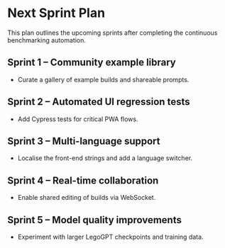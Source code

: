 # Next Sprint Plan

This plan outlines the upcoming sprints after completing the continuous benchmarking automation.

## Sprint 1 – Community example library
* Curate a gallery of example builds and shareable prompts.

## Sprint 2 – Automated UI regression tests
* Add Cypress tests for critical PWA flows.

## Sprint 3 – Multi-language support
* Localise the front-end strings and add a language switcher.

## Sprint 4 – Real-time collaboration
* Enable shared editing of builds via WebSocket.

## Sprint 5 – Model quality improvements
* Experiment with larger LegoGPT checkpoints and training data.

